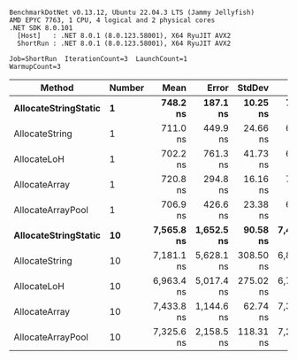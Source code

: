 ```

BenchmarkDotNet v0.13.12, Ubuntu 22.04.3 LTS (Jammy Jellyfish)
AMD EPYC 7763, 1 CPU, 4 logical and 2 physical cores
.NET SDK 8.0.101
  [Host]   : .NET 8.0.1 (8.0.123.58001), X64 RyuJIT AVX2
  ShortRun : .NET 8.0.1 (8.0.123.58001), X64 RyuJIT AVX2

Job=ShortRun  IterationCount=3  LaunchCount=1  
WarmupCount=3  

```
| Method               | Number | Mean       | Error      | StdDev    | Min        | Max        | Gen0   | Gen1   | Allocated |
|--------------------- |------- |-----------:|-----------:|----------:|-----------:|-----------:|-------:|-------:|----------:|
| **AllocateStringStatic** | **1**      |   **748.2 ns** |   **187.1 ns** |  **10.25 ns** |   **739.2 ns** |   **759.3 ns** | **0.0124** | **0.0114** |   **1.02 KB** |
| AllocateString       | 1      |   711.0 ns |   449.9 ns |  24.66 ns |   689.6 ns |   737.9 ns | 0.0124 | 0.0114 |   1.02 KB |
| AllocateLoH          | 1      |   702.2 ns |   761.3 ns |  41.73 ns |   664.6 ns |   747.1 ns | 0.0124 | 0.0114 |   1.02 KB |
| AllocateArray        | 1      |   720.8 ns |   294.8 ns |  16.16 ns |   702.3 ns |   732.4 ns | 0.0124 | 0.0114 |   1.02 KB |
| AllocateArrayPool    | 1      |   706.9 ns |   426.6 ns |  23.38 ns |   689.5 ns |   733.5 ns | 0.0124 | 0.0114 |   1.02 KB |
| **AllocateStringStatic** | **10**     | **7,565.8 ns** | **1,652.5 ns** |  **90.58 ns** | **7,462.0 ns** | **7,628.4 ns** | **0.1221** | **0.1144** |  **10.23 KB** |
| AllocateString       | 10     | 7,181.1 ns | 5,628.1 ns | 308.50 ns | 6,830.1 ns | 7,409.0 ns | 0.1221 | 0.1144 |  10.23 KB |
| AllocateLoH          | 10     | 6,963.4 ns | 5,017.4 ns | 275.02 ns | 6,788.3 ns | 7,280.4 ns | 0.1221 | 0.1144 |  10.23 KB |
| AllocateArray        | 10     | 7,433.8 ns | 1,144.6 ns |  62.74 ns | 7,376.7 ns | 7,501.0 ns | 0.1297 | 0.1221 |  10.23 KB |
| AllocateArrayPool    | 10     | 7,325.6 ns | 2,158.5 ns | 118.31 ns | 7,222.4 ns | 7,454.7 ns | 0.1221 | 0.1144 |  10.23 KB |

